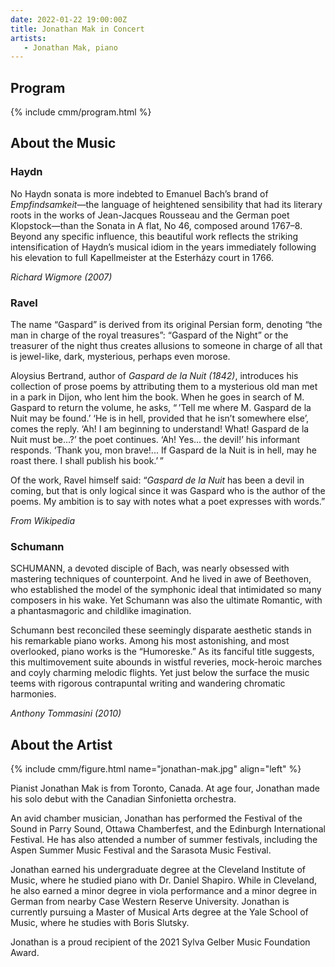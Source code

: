```yaml
---
date: 2022-01-22 19:00:00Z
title: Jonathan Mak in Concert
artists: 
   - Jonathan Mak, piano
---
```


## Program

{% include cmm/program.html %}

## About the Music

### Haydn

No Haydn sonata is more indebted to Emanuel Bach’s brand of *Empfindsamkeit*—the language of
heightened sensibility that had its literary roots in the works of Jean-Jacques Rousseau and the
German poet Klopstock—than the Sonata in A flat, No 46, composed around 1767–8. Beyond any
specific influence, this beautiful work reflects the striking intensification of Haydn’s musical
idiom in the years immediately following his elevation to full Kapellmeister at the Esterházy
court in 1766.

*Richard Wigmore (2007)*



### Ravel

The name “Gaspard” is derived from its original Persian form, denoting “the man in charge of the
royal treasures”: “Gaspard of the Night” or the treasurer of the night thus creates allusions to
someone in charge of all that is jewel-like, dark, mysterious, perhaps even morose. 

Aloysius Bertrand, author of *Gaspard de la Nuit (1842)*, introduces his collection of prose
poems by attributing them to a mysterious old man met in a park in Dijon, who lent him the book.
When he goes in search of M. Gaspard to return the volume, he asks, “ ’Tell me where M. Gaspard
de la Nuit may be found.’ ‘He is in hell, provided that he isn’t somewhere else’, comes the
reply. ‘Ah! I am beginning to understand! What! Gaspard de la Nuit must be...?’ the poet
continues. ‘Ah! Yes... the devil!’ his informant responds. ‘Thank you, mon brave!... If Gaspard
de la Nuit is in hell, may he roast there. I shall publish his book.’ ”

Of the work, Ravel himself said: “*Gaspard de la Nuit* has been a devil in coming, but that is
only logical since it was Gaspard who is the author of the poems. My ambition is to say with
notes what a poet expresses with words.”

*From Wikipedia*



### Schumann

SCHUMANN, a devoted disciple of Bach, was nearly obsessed with mastering techniques of
counterpoint. And he lived in awe of Beethoven, who established the model of the symphonic ideal
that intimidated so many composers in his wake. Yet Schumann was also the ultimate Romantic,
with a phantasmagoric and childlike imagination.

Schumann best reconciled these seemingly disparate aesthetic stands in his remarkable piano
works. Among his most astonishing, and most overlooked, piano works is the “Humoreske.” As its
fanciful title suggests, this multimovement suite abounds in wistful reveries, mock-heroic
marches and coyly charming melodic flights. Yet just below the surface the music teems with
rigorous contrapuntal writing and wandering chromatic harmonies.

*Anthony Tommasini (2010)*



## About the Artist

{% include cmm/figure.html name="jonathan-mak.jpg" align="left" %}

Pianist Jonathan Mak is from Toronto, Canada. At age four, Jonathan made his solo debut with
the Canadian Sinfonietta orchestra.

An avid chamber musician, Jonathan has performed the Festival of the Sound in Parry Sound,
Ottawa Chamberfest, and the Edinburgh International Festival. He has also attended a number
of summer festivals, including the Aspen Summer Music Festival and the Sarasota Music
Festival.

Jonathan earned his undergraduate degree at the Cleveland Institute of Music, where he
studied piano with Dr. Daniel Shapiro. While in Cleveland, he also earned a minor degree in
viola performance and a minor degree in German from nearby Case Western Reserve University.
Jonathan is currently pursuing a Master of Musical Arts degree at the Yale School of
Music, where he studies with Boris Slutsky.

Jonathan is a proud recipient of the 2021 Sylva Gelber Music Foundation Award.
